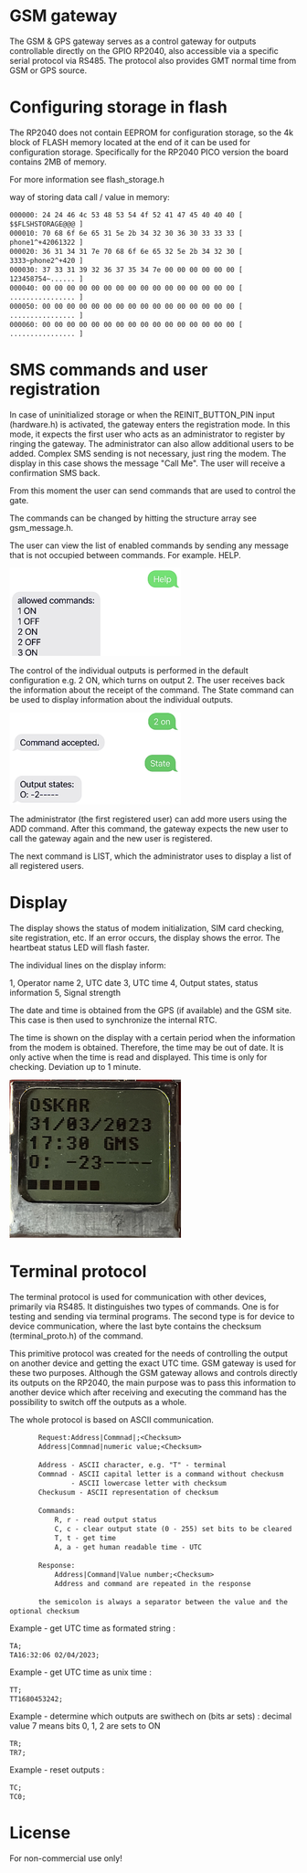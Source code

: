 # GSM gateway
The GSM & GPS gateway serves as a control gateway for outputs controllable directly on the GPIO RP2040, also accessible via a specific serial protocol via RS485. The protocol also provides GMT normal time from GSM or GPS source. 

# Configuring storage in flash
The RP2040 does not contain EEPROM for configuration storage, so the 4k block of FLASH memory located at the end of it can be used for configuration storage. Specifically for the RP2040 PICO version the board contains 2MB of memory. 

For more information see flash_storage.h

way of storing data call / value in memory:
```
000000: 24 24 46 4c 53 48 53 54 4f 52 41 47 45 40 40 40 [ $$FLSHSTORAGE@@@ ]
000010: 70 68 6f 6e 65 31 5e 2b 34 32 30 36 30 33 33 33 [ phone1^+42061322 ]
000020: 36 31 34 31 7e 70 68 6f 6e 65 32 5e 2b 34 32 30 [ 3333~phone2^+420 ]
000030: 37 33 31 39 32 36 37 35 34 7e 00 00 00 00 00 00 [ 123458754~...... ]
000040: 00 00 00 00 00 00 00 00 00 00 00 00 00 00 00 00 [ ................ ]
000050: 00 00 00 00 00 00 00 00 00 00 00 00 00 00 00 00 [ ................ ]
000060: 00 00 00 00 00 00 00 00 00 00 00 00 00 00 00 00 [ ................ ]
```

# SMS commands and user registration

In case of uninitialized storage or when the REINIT_BUTTON_PIN input (hardware.h) is activated, the gateway enters the registration mode. In this mode, it expects the first user who acts as an administrator to register by ringing the gateway. The administrator can also allow additional users to be added. Complex SMS sending is not necessary, just ring the modem.  The display in this case shows the message "Call Me". The user will receive a confirmation SMS back. 

From this moment the user can send commands that are used to control the gate. 

The commands can be changed by hitting the structure array see gsm_message.h.

The user can view the list of enabled commands by sending any message that is not occupied between commands. For example. HELP. 

![screen](/img/gtw.png)

The control of the individual outputs is performed in the default configuration e.g. 2 ON, which turns on output 2. The user receives back the information about the receipt of the command. The State command can be used to display information about the individual outputs. 

![screen](/img/gtw2.png)

The administrator (the first registered user) can add more users using the ADD command. After this command, the gateway expects the new user to call the gateway again and the new user is registered. 

The next command is LIST, which the administrator uses to display a list of all registered users. 


# Display

The display shows the status of modem initialization, SIM card checking, site registration, etc. If an error occurs, the display shows the error. The heartbeat status LED will flash faster. 

The individual lines on the display inform:

1, Operator name
2, UTC date 
3, UTC time
4, Output states, status information
5, Signal strength

The date and time is obtained from the GPS (if available) and the GSM site. This case is then used to synchronize the internal RTC. 

The time is shown on the display with a certain period when the information from the modem is obtained. Therefore, the time may be out of date. It is only active when the time is read and displayed. This time is only for checking. Deviation up to 1 minute. 


![screen](/img/gtw3.png)


# Terminal protocol 

The terminal protocol is used for communication with other devices, primarily via RS485. It distinguishes two types of commands. One is for testing and sending via terminal programs. The second type is for device to device communication, where the last byte contains the checksum (terminal_proto.h) of the command. 

This primitive protocol was created for the needs of controlling the output on another device and getting the exact UTC time. GSM gateway is used for these two purposes. Although the GSM gateway allows and controls directly its outputs on the RP2040, the main purpose was to pass this information to another device which after receiving and executing the command has the possibility to switch off the outputs as a whole. 


The whole protocol is based on ASCII communication. 

```
       Request:Address|Commnad|;<Checksum>
       Address|Commnad|numeric value;<Checksum>

       Address - ASCII character, e.g. "T" - terminal
       Commnad - ASCII capital letter is a command without checkusm
               - ASCII lowercase letter with checksum
       Checkusum - ASCII representation of checksum

       Commands:
           R, r - read output status
           C, c - clear output state (0 - 255) set bits to be cleared
           T, t - get time
           A, a - get human readable time - UTC

       Response:
           Address|Command|Value number;<Checksum>
           Address and command are repeated in the response

       the semicolon is always a separator between the value and the optional checksum
```

Example - get UTC time as formated string :
```
TA;
TA16:32:06 02/04/2023;
```

Example - get UTC time as unix time :
```
TT;
TT1680453242;
```

Example - determine which outputs are swithech on (bits ar sets)  :
decimal value 7 means bits 0, 1, 2 are sets to ON
```
TR;
TR7;
```

Example - reset outputs :
```
TC;
TC0;
```




# License

For non-commercial use only!
